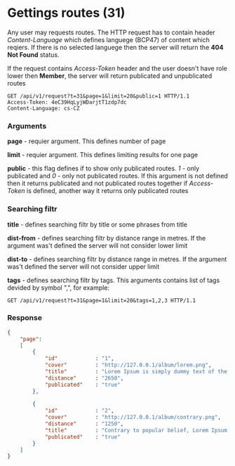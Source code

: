 # Gettings routes (31)
Any user may requests routes. The HTTP request has to contain header *Content-Language* which defines languege (BCP47) of content which reqiers. If there is no selected languege then the server will return the **404 Not Found** status.

If the request contains *Access-Token* header and the user doesn't have role lower then **Member**, the server will return publicated and unpublicated routes
```
GET /api/v1/request?t=31&page=1&limit=20&public=1 HTTP/1.1
Access-Token: 4eC39HqLyjWDarjtT1zdp7dc
Content-Language: cs-CZ
```

### Arguments
**page** - requier argument. This defines number of page

**limit** - requier argument. This defines limiting results for one page

**public** - this flag defines if to show only publicated routes. *1* - only publicated and *0* - only not publicated routes. If this argument is not defined then it returns publicated and not publicated routes together if *Access-Token* is defined, another way it returns only publicated routes

### Searching filtr
**title** - defines searching filtr by title or some phrases from title

**dist-from** - defines searching filtr by distance range in metres. If the argument was't defined the server will not consider lower limit

**dist-to** - defines searching filtr by distance range in metres. If the argument was't defined the server will not consider upper limit

**tags** - defines searching filtr by tags. This arguments contains list of tags devided by symbol ",", for example:
````
GET /api/v1/request?t=31&page=1&limit=20&tags=1,2,3 HTTP/1.1
````

### Response
````json
{
    "page": 
    [
        {
            "id"            : "1",
            "cover"         : "http://127.0.0.1/album/lorem.png",
            "title"         : "Lorem Ipsum is simply dummy text of the printing",
            "distance"      : "2650",
            "publicated"    : "true"
        },
        
        {
            "id"            : "2",
            "cover"         : "http://127.0.0.1/album/contrary.png",
            "distance"      : "1250",
            "title"         : "Contrary to popular belief, Lorem Ipsum...",
            "publicated"    : "true"
        }
    ]
}
````